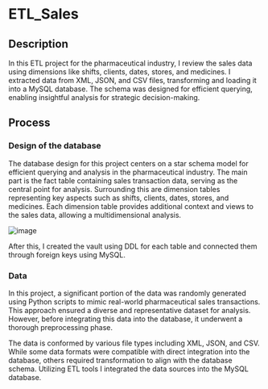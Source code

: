 # ETL_Sales

## Description 

In this ETL project for the pharmaceutical industry, I review the sales data using dimensions like shifts, clients, dates, stores, and medicines. I extracted data from XML, JSON, and CSV files, transforming and loading it into a MySQL database. The schema was designed for efficient querying, enabling insightful analysis for strategic decision-making.

## Process

### Design of the database

The database design for this project centers on a star schema model for efficient querying and analysis in the pharmaceutical industry. The main part is the fact table containing sales transaction data, serving as the central point for analysis. Surrounding this are dimension tables representing key aspects such as shifts, clients, dates, stores, and medicines. Each dimension table provides additional context and views to the sales data, allowing a multidimensional analysis.

![image](https://github.com/27Steff/ETL_Sales/assets/53145039/1a180079-bba8-47d1-b35b-6ed2fbc436a8)

After this, I created the vault using DDL for each table and connected them through foreign keys using MySQL.

### Data

In this project, a significant portion of the data was randomly generated using Python scripts to mimic real-world pharmaceutical sales transactions. This approach ensured a diverse and representative dataset for analysis. However, before integrating this data into the database, it underwent a thorough preprocessing phase.

The data is conformed by various file types including XML, JSON, and CSV. While some data formats were compatible with direct integration into the database, others required transformation to align with the database schema. Utilizing ETL tools I integrated the data sources into the MySQL database.

